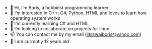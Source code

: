 - 👋 Hi, I’m Boris, a hobbiest programming learner
- 👀 I’m interested in C++, C#, Python, HTML and loves to learn how operating system works
- 🌱 I’m currently learning C# and HTML
- 💞️ I’m looking to collaborate on projects for linux
- 📫 You can contact me by my email (litszwaiboris@yahoo.com) 
- 🎂 I am currently 12 years old 
